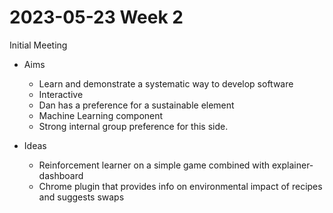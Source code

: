 # 2023-05-23 Week 2

Initial Meeting

- Aims

  - Learn and demonstrate a systematic way to develop software
  - Interactive
  - Dan has a preference for a sustainable element
  - Machine Learning component
  - Strong internal group preference for this side.

- Ideas
  - Reinforcement learner on a simple game combined with explainer-dashboard
  - Chrome plugin that provides info on environmental impact of recipes and suggests swaps
